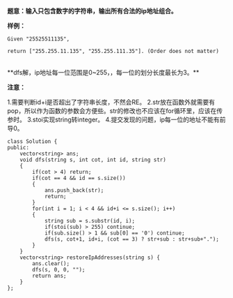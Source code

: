 **题意：输入只包含数字的字符串，输出所有合法的ip地址组合。**

**样例：**
```
Given "25525511135",

return ["255.255.11.135", "255.255.111.35"]. (Order does not matter)
```

<br/>
**dfs解，ip地址每一位范围是0~255，，每一位的划分长度最长为3。**

**注意：**

1.需要判断id+i是否超出了字符串长度，不然会RE。
2.str放在函数外就需要有pop，所以作为函数的参数会方便些。str的修改也不应该在for循环里，应该在传参时。
3.stoi实现string转integer。
4.提交发现的问题，ip每一位的地址不能有前导0。

```
class Solution {
public:
    vector<string> ans;
    void dfs(string s, int cot, int id, string str)
    {
        if(cot > 4) return;
        if(cot == 4 && id == s.size()) 
        {
            ans.push_back(str);
            return;
        }
        for(int i = 1; i < 4 && id+i <= s.size(); i++)
        {
            string sub = s.substr(id, i);
            if(stoi(sub) > 255) continue;
            if(sub.size() > 1 && sub[0] == '0') continue;
            dfs(s, cot+1, id+i, (cot == 3) ? str+sub : str+sub+".");
        }
    }
    vector<string> restoreIpAddresses(string s) {
        ans.clear();
        dfs(s, 0, 0, "");
        return ans;
    }
};
```